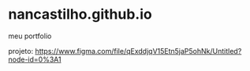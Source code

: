 # nancastilho.github.io
 meu portfolio


projeto: https://www.figma.com/file/qExddjqV15Etn5jaP5ohNk/Untitled?node-id=0%3A1
